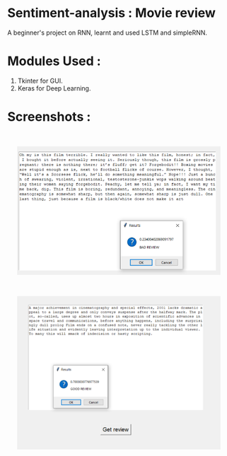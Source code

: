 # Sentiment-analysis : Movie review
A beginner's project on RNN, learnt and used LSTM and simpleRNN.

# Modules Used : 
  
   1. Tkinter for GUI.
   2. Keras for Deep Learning.
   
 
# Screenshots : 

<br>
<p align="center"><img width="460" src="https://raw.githubusercontent.com/aryanjain28/Sentiment-analysis---Movie-review/master/Screenshots/Screenshot1.png"></p>
<br>
<p align="center"><img width="460" src="https://raw.githubusercontent.com/aryanjain28/Sentiment-analysis---Movie-review/master/Screenshots/Screenshot2.png"></p>
<br>
